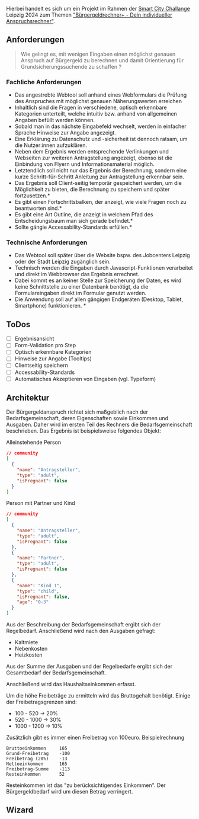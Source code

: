 Hierbei handelt es sich um ein Projekt im Rahmen der [Smart City Challange](https://digitalcampus.leipzig.de/sccl-2024/) Leipzig 2024 zum Themen ["Bürgergeldrechner+ - Dein individueller Anspruchsrechner"](https://digitalcampus.leipzig.de/sccl-wettbewerbsbedingungen-2024/buergergeldrechner-dein-individueller-anspruchsrechner/).

## Anforderungen

> Wie gelingt es, mit wenigen Eingaben einen möglichst genauen Anspruch auf Bürgergeld zu berechnen und damit Orientierung für Grundsicherungssuchende zu schaffen ?

### Fachliche Anforderungen

- Das angestrebte Webtool soll anhand eines Webformulars die Prüfung des Anspruches mit möglichst genauen Näherungswerten erreichen
- Inhaltlich sind die Fragen in verschiedene, optisch erkennbare Kategorien unterteilt, welche intuitiv bzw. anhand von allgemeinen Angaben befüllt werden können.
- Sobald man in das nächste Eingabefeld wechselt, werden in einfacher Sprache Hinweise zur Angabe angezeigt.
- Eine Erklärung zu Datenschutz und -sicherheit ist dennoch ratsam, um die Nutzer:innen aufzuklären.
- Neben dem Ergebnis werden entsprechende Verlinkungen und Webseiten zur weiteren Antragstellung angezeigt, ebenso ist die Einbindung von Flyern und Informationsmaterial möglich.
- Letztendlich soll nicht nur das Ergebnis der Berechnung, sondern eine kurze Schritt-für-Schritt Anleitung zur Antragstellung erkennbar sein.
- Das Ergebnis soll Client-seitig temporär gespeichert werden, um die Möglichkeit zu bieten, die Berechnung zu speichern und später fortzusetzen.\*
- Es gibt einen Fortschrittsbalken, der anzeigt, wie viele Fragen noch zu beantworten sind.\*
- Es gibt eine Art Outline, die anzeigt in welchem Pfad des Entscheidungsbaum man sich gerade befindet.\*
- Sollte gängie Accessability-Standards erfüllen.\*

### Technische Anforderungen

- Das Webtool soll später über die Website bspw. des Jobcenters Leipzig oder der Stadt Leipzig zugänglich sein.
- Technisch werden die Eingaben durch Javascript-Funktionen verarbeitet und direkt im Webbrowser das Ergebnis errechnet.
- Dabei kommt es an keiner Stelle zur Speicherung der Daten, es wird keine Schnittstelle zu einer Datenbank benötigt, da die Formulareingaben direkt im Formular genutzt werden.
- Die Anwendung soll auf allen gängigen Endgeräten (Desktop, Tablet, Smartphone) funktionieren. \*

## ToDos

- [ ] Ergebnisansicht
- [ ] Form-Validation pro Step
- [ ] Optisch erkennbare Kategorien
- [ ] Hinweise zur Angabe (Tooltips)
- [ ] Clientseitig speichern
- [ ] Accessability-Standards
- [ ] Automatisches Akzeptieren von Eingaben (vgl. Typeform)

## Architektur

Der Bürgergeldanspruch richtet sich maßgeblich nach der Bedarfsgemeinschaft, deren Eigenschaften sowie Einkommen und Ausgaben. Daher wird im ersten Teil des Rechners die Bedarfsgemeinschaft beschrieben. Das Ergebnis ist beispielsweise folgendes Objekt:

Alleinstehende Person

```json
// community
[
  {
    "name": "Antragsteller",
    "type": "adult",
    "isPregnant": false
  }
]
```

Person mit Partner und Kind

```json
// community
[
  {
    "name": "Antragsteller",
    "type": "adult",
    "isPregnant": false
  },
  {
    "name": "Partner",
    "type": "adult",
    "isPregnant": false
  },
  {
    "name": "Kind 1",
    "type": "child",
    "isPregnant": false,
    "age": "0-3"
  }
]
```

Aus der Beschreibung der Bedarfsgemeinschaft ergibt sich der Regelbedarf. Anschließend wird nach den Ausgaben gefragt:

- Kaltmiete
- Nebenkosten
- Heizkosten

Aus der Summe der Ausgaben und der Regelbedarfe ergibt sich der Gesamtbedarf der Bedarfsgemeinschaft.

Anschließend wird das Haushaltseinkommen erfasst.

Um die höhe Freibeträge zu ermitteln wird das Bruttogehalt benötigt. Einige der Freibetragsgrenzen sind:

- 100 - 520 -> 20%
- 520 - 1000 -> 30%
- 1000 - 1200 -> 10%

Zusätzlich gibt es immer einen Freibetrag von 100euro. Beispielrechnung

```
Bruttoeinkommen     165
Grund-Freibetrag    -100
Freibetrag (20%)    -13
Nettoeinkommen      165
Freibetrag-Summe    -113
Resteinkommen       52
```

Resteinkommen ist das "zu berücksichtigendes Einkommen". Der Bürgergeldbedarf wird um diesen Betrag verringert.

## Wizard
